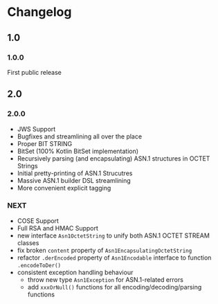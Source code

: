 # Changelog

## 1.0

### 1.0.0
 First public release
 
## 2.0

### 2.0.0
 * JWS Support
 * Bugfixes and streamlining all over the place
 * Proper BIT STRING
 * BitSet (100% Kotlin BitSet implementation)
 * Recursively parsing (and encapsulating) ASN.1 structures in OCTET Strings
 * Initial pretty-printing of ASN.1 Strucutres
 * Massive ASN.1 builder DSL streamlining
 * More convenient explicit tagging


### NEXT
* COSE Support
* Full RSA and HMAC Support
* new interface `Asn1OctetString` to unify both ASN.1 OCTET STREAM classes
* fix broken `content` property of `Asn1EncapsulatingOctetString`
* refactor `.derEncoded` property of `Asn1Encodable` interface to function `.encodeToDer()`
* consistent exception handling behaviour
  * throw new type `Asn1Exception` for ASN.1-related errors
  * add `xxxOrNull()` functions for all encoding/decoding/parsing functions

